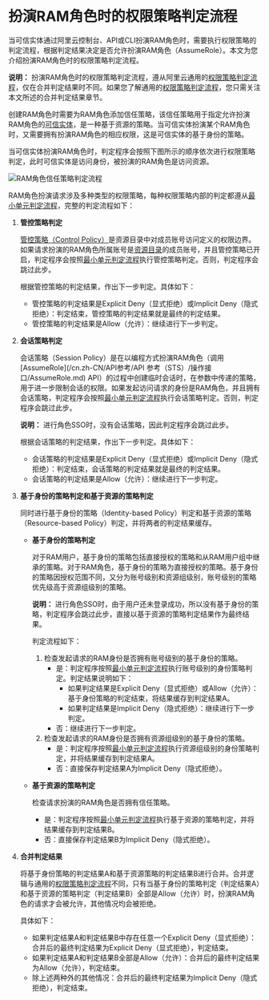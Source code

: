 # 扮演RAM角色时的权限策略判定流程

当可信实体通过阿里云控制台、API或CLI扮演RAM角色时，需要执行权限策略的判定流程，根据判定结果决定是否允许扮演RAM角色（AssumeRole）。本文为您介绍扮演RAM角色时的权限策略判定流程。

**说明：** 扮演RAM角色时的权限策略判定流程，遵从阿里云通用的[权限策略判定流程](/cn.zh-CN/权限策略管理/权限策略语言/权限策略判定流程.md)，仅在合并判定结果时不同。如果您了解通用的[权限策略判定流程](/cn.zh-CN/权限策略管理/权限策略语言/权限策略判定流程.md)，您只需关注本文所述的合并判定结果章节。

创建RAM角色时需要为RAM角色添加信任策略，该信任策略用于指定允许扮演RAM角色的[可信实体](/cn.zh-CN/角色管理/RAM角色概览.md)，是一种基于资源的策略。当可信实体扮演某个RAM角色时，又需要拥有扮演RAM角色的相应权限，这是可信实体的基于身份的策略。

当可信实体扮演RAM角色时，判定程序会按照下图所示的顺序依次进行权限策略判定，此时可信实体是访问身份，被扮演的RAM角色是访问资源。

![RAM角色信任策略判定流程](https://static-aliyun-doc.oss-accelerate.aliyuncs.com/assets/img/zh-CN/3050458161/p261793.png)

RAM角色扮演请求涉及多种类型的权限策略，每种权限策略内部的判定都遵从[最小单元判定流程](/cn.zh-CN/权限策略管理/权限策略语言/权限策略判定流程.mdsection_3zn_he0_r0n)，完整的判定流程如下：

1.  **管控策略判定**

    [管控策略（Control Policy）]()是资源目录中对成员账号访问定义的权限边界。如果请求扮演的RAM角色所属账号是[资源目录]()的成员账号，并且管控策略已开启，判定程序会按照[最小单元判定流程](/cn.zh-CN/权限策略管理/权限策略语言/权限策略判定流程.mdsection_3zn_he0_r0n)执行管控策略判定。否则，判定程序会跳过此步。

    根据管控策略的判定结果，作出下一步判定。具体如下：

    -   管控策略的判定结果是Explicit Deny（显式拒绝）或Implicit Deny（隐式拒绝）：判定结束，管控策略的判定结果就是最终的判定结果。
    -   管控策略的判定结果是Allow（允许）：继续进行下一步判定。
2.  **会话策略判定**

    会话策略（Session Policy）是在以编程方式扮演RAM角色（调用[AssumeRole](/cn.zh-CN/API参考/API 参考（STS）/操作接口/AssumeRole.md) API）的过程中创建临时会话时，在参数中传递的策略，用于进一步限制会话的权限。如果发起访问请求的身份是RAM角色，并且拥有会话策略，判定程序会按照[最小单元判定流程](/cn.zh-CN/权限策略管理/权限策略语言/权限策略判定流程.mdsection_3zn_he0_r0n)执行会话策略判定。否则，判定程序会跳过此步。

    **说明：** 进行角色SSO时，没有会话策略，因此判定程序会跳过此步。

    根据会话策略的判定结果，作出下一步判定。具体如下：

    -   会话策略的判定结果是Explicit Deny（显式拒绝）或Implicit Deny（隐式拒绝）：判定结束，会话策略的判定结果就是最终的判定结果。
    -   会话策略的判定结果是Allow（允许）：继续进行下一步判定。
3.  **基于身份的策略判定和基于资源的策略判定**

    同时进行基于身份的策略（Identity-based Policy）判定和基于资源的策略（Resource-based Policy）判定，并将两者的判定结果缓存。

    -   **基于身份的策略判定**

        对于RAM用户，基于身份的策略包括直接授权的策略和从RAM用户组中继承的策略。对于RAM角色，基于身份的策略为直接授权的策略。基于身份的策略因授权范围不同，又分为账号级别和资源组级别，账号级别的策略优先级高于资源组级别的策略。

        **说明：** 进行角色SSO时，由于用户还未登录成功，所以没有基于身份的策略，判定程序会跳过此步，直接以基于资源的策略判定结果作为最终结果。

        判定流程如下：

        1.  检查发起请求的RAM身份是否拥有账号级别的基于身份的策略。
            -   是：判定程序按照[最小单元判定流程](/cn.zh-CN/权限策略管理/权限策略语言/权限策略判定流程.mdsection_3zn_he0_r0n)执行账号级别的身份策略判定。判定结果说明如下：
                -   如果判定结果是Explicit Deny（显式拒绝）或Allow（允许）：基于身份策略的判定结束，将结果缓存到判定结果A。
                -   如果判定结果是Implicit Deny（隐式拒绝）：继续进行下一步判定。
            -   否：继续进行下一步判定。
        2.  检查发起请求的RAM身份是否拥有资源组级别的基于身份的策略。
            -   是：判定程序按照[最小单元判定流程](/cn.zh-CN/权限策略管理/权限策略语言/权限策略判定流程.mdsection_3zn_he0_r0n)执行资源组级别的身份策略判定，并将结果缓存到判定结果A。
            -   否：直接保存判定结果A为Implicit Deny（隐式拒绝）。
    -   **基于资源的策略判定**

        检查请求扮演的RAM角色是否拥有信任策略。

        -   是：判定程序按照[最小单元判定流程](/cn.zh-CN/权限策略管理/权限策略语言/权限策略判定流程.mdsection_3zn_he0_r0n)执行基于资源的策略判定，并将结果缓存到判定结果B。
        -   否：直接保存判定结果B为Implicit Deny（隐式拒绝）。
4.  **合并判定结果**

    将基于身份策略的判定结果A和基于资源策略的判定结果B进行合并。合并逻辑与通用的[权限策略判定流程](/cn.zh-CN/权限策略管理/权限策略语言/权限策略判定流程.md)不同，只有当基于身份的策略判定（判定结果A）和基于资源的策略判定（判定结果B）全部是Allow（允许）时，扮演RAM角色的请求才会被允许，其他情况均会被拒绝。

    具体如下：

    -   如果判定结果A和判定结果B中存在任意一个Explicit Deny（显式拒绝）：合并后的最终判定结果为Explicit Deny（显式拒绝），判定结束。
    -   如果判定结果A和判定结果B全部是Allow（允许）：合并后的最终判定结果为Allow（允许），判定结束。
    -   除上述两种外的其他情况：合并后的最终判定结果为Implicit Deny（隐式拒绝），判定结束。

